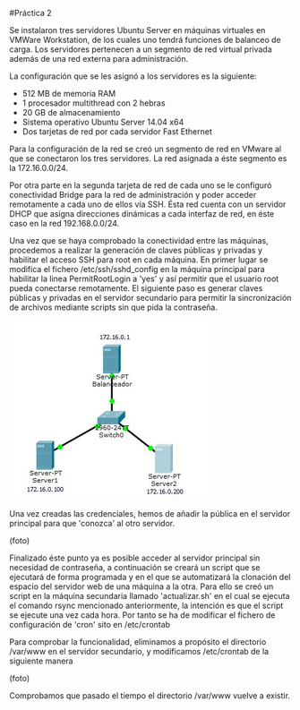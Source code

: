 #Práctica 2

Se instalaron tres servidores Ubuntu Server en máquinas virtuales en VMWare Workstation, de los cuales uno tendrá funciones de balanceo de carga. Los servidores pertenecen a un segmento de red virtual privada además de una red externa para administración.

La configuración que se les asignó a los servidores es la siguiente:
- 512 MB de memoria RAM
- 1 procesador multithread con 2 hebras
- 20 GB de almacenamiento 
- Sistema operativo Ubuntu Server 14.04 x64
- Dos tarjetas de red por cada servidor Fast Ethernet

Para la configuración de la red se creó un segmento de red en VMware al que se conectaron los tres servidores.
La red asignada a éste segmento es la 172.16.0.0/24.

Por otra parte en la segunda tarjeta de red de cada uno se le configuró conectividad Bridge para la red de administración y poder acceder remotamente a cada uno de ellos vía SSH. Ésta red cuenta con un servidor DHCP que asigna direcciones dinámicas a cada interfaz de red, en éste caso en la red 192.168.0.0/24.

Una vez que se haya comprobado la conectividad entre las máquinas, procedemos a realizar la generación de claves públicas y privadas y habilitar el acceso SSH para root en cada máquina. En primer lugar se modifica el fichero /etc/ssh/sshd_config en la máquina principal para habilitar la linea PermitRootLogin a 'yes' y así permitir que el usuario root pueda conectarse remotamente.
El siguiente paso es generar claves públicas y privadas en el servidor secundario para permitir la sincronización de archivos mediante scripts sin que pida la contraseña.

![Alt text](p2-5.JPG?raw=true "Optional Title")

Una vez creadas las credenciales, hemos de añadir la pública en el servidor principal para que 'conozca' al otro servidor.

(foto)

Finalizado éste punto ya es posible acceder al servidor principal sin necesidad de contraseña, a continuación se creará un script que se ejecutará de forma programada y en el que se automatizará la clonación del espacio del servidor web de una máquina a la otra.
Para ello se creó un script en la máquina secundaria llamado 'actualizar.sh' en el cual se ejecuta el comando rsync mencionado anteriormente, la intención es que el script se ejecute una vez cada hora. Por tanto se ha de modificar el fichero de configuración de 'cron' sito en /etc/crontab

Para comprobar la funcionalidad, eliminamos a propósito el directorio /var/www en el servidor secundario, y modificamos /etc/crontab de la siguiente manera

(foto)

Comprobamos que pasado el tiempo el directorio /var/www vuelve a existir.
